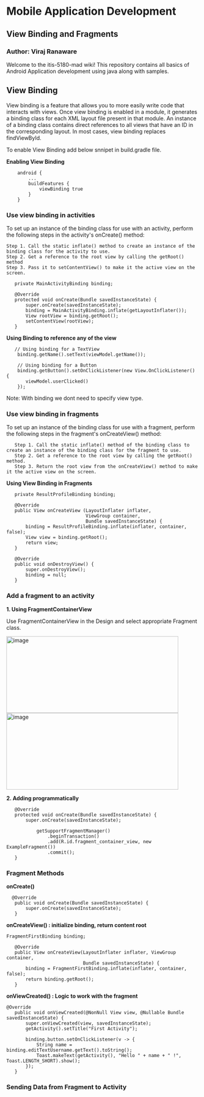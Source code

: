 # Mobile Application Development
## View Binding and Fragments
### Author: Viraj Ranaware

Welcome to the itis-5180-mad wiki! This repository contains all basics of Android Application development using java along with samples. 
## View Binding
View binding is a feature that allows you to more easily write code that interacts with views. Once view binding is enabled in a module, it generates a binding class for each XML layout file present in that module. An instance of a binding class contains direct references to all views that have an ID in the corresponding layout.
In most cases, view binding replaces findViewById.

To enable View Binding add below snnipet in build.gradle file.

**Enabling View Binding**
```
    android {
        ...
        buildFeatures {
            viewBinding true
        }
    }
```

### Use view binding in activities
To set up an instance of the binding class for use with an activity, perform the following steps in the activity's onCreate() method:

    Step 1. Call the static inflate() method to create an instance of the binding class for the activity to use.
    Step 2. Get a reference to the root view by calling the getRoot() method
    Step 3. Pass it to setContentView() to make it the active view on the screen.
 
 ```
    private MainActivityBinding binding;

    @Override
    protected void onCreate(Bundle savedInstanceState) {
        super.onCreate(savedInstanceState);
        binding = MainActivityBinding.inflate(getLayoutInflater());
        View rootView = binding.getRoot();
        setContentView(rootView);
    }
 ```
**Using Binding to reference any of the view**
 ```
    // Using binding for a TextView
     binding.getName().setText(viewModel.getName());
     
     // Using binding for a Button
     binding.getButton().setOnClickListener(new View.OnClickListener() {
        viewModel.userClicked()
     });
 ```

Note: With binding we dont need to specify view type.

### Use view binding in fragments
To set up an instance of the binding class for use with a fragment, perform the following steps in the fragment's onCreateView() method:
 ```
    Step 1. Call the static inflate() method of the binding class to create an instance of the binding class for the fragment to use.
    Step 2. Get a reference to the root view by calling the getRoot() method.
    Step 3. Return the root view from the onCreateView() method to make it the active view on the screen.
 ```
 
**Using View Binding in Fragments**
 ```
    private ResultProfileBinding binding;

    @Override
    public View onCreateView (LayoutInflater inflater,
                              ViewGroup container,
                              Bundle savedInstanceState) {
        binding = ResultProfileBinding.inflate(inflater, container, false);
        View view = binding.getRoot();
        return view;
    }

    @Override
    public void onDestroyView() {
        super.onDestroyView();
        binding = null;
    }
 ```
### Add a fragment to an activity

**1. Using FragmentContainerView**

Use FragmentContainerView in the Design and select appropriate Fragment class.

<img width="450" height="200" alt="image" src="https://user-images.githubusercontent.com/112779376/217070607-a7077ea0-c7c8-4cbd-b753-e83b7a0ac943.png"> <img width="450" height="200" alt="image" src="https://user-images.githubusercontent.com/112779376/217070729-1e8070ac-399d-4125-ad29-79b2545114f7.png">


**2. Adding programmatically**
 ```    
    @Override
    protected void onCreate(Bundle savedInstanceState) {
        super.onCreate(savedInstanceState);
        
            getSupportFragmentManager()
                .beginTransaction()
                .add(R.id.fragment_container_view, new ExampleFragment())
                .commit();
    }
 ```
### Fragment Methods
**onCreate()** 
 ```
   @Override
    public void onCreate(Bundle savedInstanceState) {
        super.onCreate(savedInstanceState);
    }
 ```
 
 **onCreateView() : initialize binding, return content root** 
 ```
FragmentFirstBinding binding;

    @Override
    public View onCreateView(LayoutInflater inflater, ViewGroup container,
                             Bundle savedInstanceState) {
        binding = FragmentFirstBinding.inflate(inflater, container, false);
        return binding.getRoot();
    }
 ```
 
 **onViewCreated() : Logic to work with the fragment** 
 ```
 @Override
    public void onViewCreated(@NonNull View view, @Nullable Bundle savedInstanceState) {
        super.onViewCreated(view, savedInstanceState);
        getActivity().setTitle("First Activity");

        binding.button.setOnClickListener(v -> {
            String name = binding.editTextUsername.getText().toString();
            Toast.makeText(getActivity(), "Hello " + name + " !", Toast.LENGTH_SHORT).show();
        });
    }
 ```
 ### Sending Data from Fragment to Activity
 ```
 
 ```
  
  
 ```
 
 ```


  
 ```
 ```

  
 ```
 ```
  
 ```
 ```
